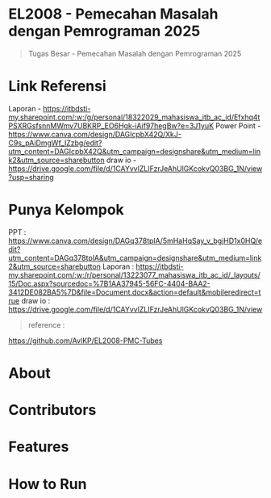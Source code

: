 # EL2008 - Pemecahan Masalah dengan Pemrograman 2025
> Tugas Besar - Pemecahan Masalah dengan Pemrograman 2025

# Link Referensi
Laporan - https://itbdsti-my.sharepoint.com/:w:/g/personal/18322029_mahasiswa_itb_ac_id/Efxhq4tPSXRGsfsnnMWmv7UBKRP_EO6Hgk-iAif97hegBw?e=3J1yuK
Power Point - https://www.canva.com/design/DAGIcpbX42Q/XkJ-C9s_pAiDmgWf_IZzbg/edit?utm_content=DAGIcpbX42Q&utm_campaign=designshare&utm_medium=link2&utm_source=sharebutton 
draw io - https://drive.google.com/file/d/1CAYvvlZLIFzrJeAhUlGKcokvQ03BG_1N/view?usp=sharing

# Punya Kelompok
PPT : https://www.canva.com/design/DAGq378tplA/5mHaHqSay_v_bgjHD1x0HQ/edit?utm_content=DAGq378tplA&utm_campaign=designshare&utm_medium=link2&utm_source=sharebutton
Laporan : https://itbdsti-my.sharepoint.com/:w:/r/personal/13223077_mahasiswa_itb_ac_id/_layouts/15/Doc.aspx?sourcedoc=%7B1AA37945-56FC-4404-BAA2-3412DE082BA5%7D&file=Document.docx&action=default&mobileredirect=true
draw io : https://drive.google.com/file/d/1CAYvvlZLIFzrJeAhUlGKcokvQ03BG_1N/view

> reference :

https://github.com/AvlKP/EL2008-PMC-Tubes


# About

# Contributors

# Features

# How to Run
